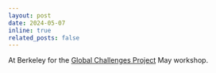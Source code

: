 ```yaml
---
layout: post
date: 2024-05-07
inline: true
related_posts: false
---
```


At Berkeley for the [Global Challenges Project](https://www.globalchallengesproject.org/) May workshop.

